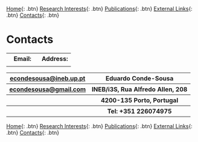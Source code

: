 [Home](https://econdesousa.github.io){: .btn}
[Research Interests](https://econdesousa.github.io/ResearchInterests){: .btn}
[Publications](https://econdesousa.github.io/Publications){: .btn}
[External Links](https://econdesousa.github.io/Links){: .btn}
[Contacts](https://econdesousa.github.io/Contacts){: .btn}

# Contacts


<table style="width:100%">
  <tr>
	<th><b>Email:</b></th>
    <th><b>Address:</b></th>
  </tr>
  <tr>
	<td width="50%"></td>
	<td width="50%"></td>
  </tr>
</table>
  
<table style="width:100%">
  <tr>
	<th><a href="mailto:econdesousa@ineb.up.pt">econdesousa@ineb.up.pt</a></th>
	<th>Eduardo Conde-Sousa</th>
  </tr>
  <tr>
	<th><a href="mailto:econdesousa@gmail.com">econdesousa@gmail.com</a></th>
	<th>INEB/i3S, Rua Alfredo Allen, 208</th>
  </tr>
	<th></th>
	<th>4200-135 Porto, Portugal</th>
  </tr>
  <tr>
	<th></th>
	<th>Tel: +351 226074975</th>
  </tr>
</table>


[Home](https://econdesousa.github.io){: .btn}
[Research Interests](https://econdesousa.github.io/ResearchInterests){: .btn}
[Publications](https://econdesousa.github.io/Publications){: .btn}
[External Links](https://econdesousa.github.io/Links){: .btn}
[Contacts](https://econdesousa.github.io/Contacts){: .btn}